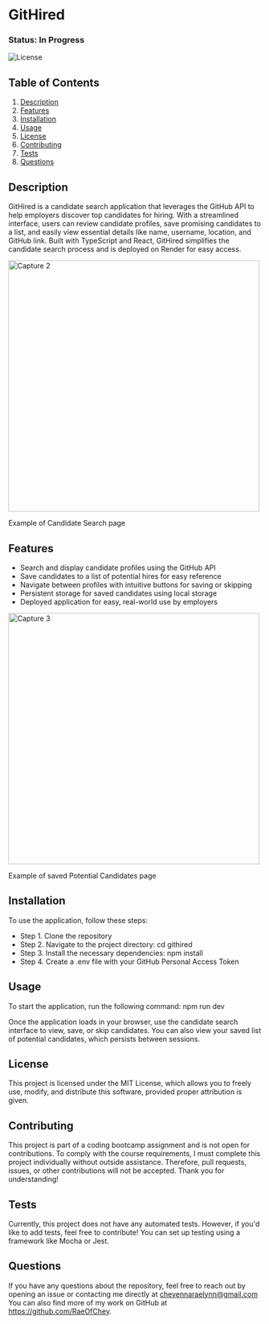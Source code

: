 # GitHired

### Status: In Progress

![License](https://img.shields.io/badge/license-MIT-brightgreen.svg)

## Table of Contents
1. [Description](#description)
2. [Features](#features)
3. [Installation](#installation)
4. [Usage](#usage)
5. [License](#license)
6. [Contributing](#contributing)
7. [Tests](#tests)
8. [Questions](#questions)

## Description
GitHired is a candidate search application that leverages the GitHub API to help employers discover top candidates for hiring. With a streamlined interface, users can review candidate profiles, save promising candidates to a list, and easily view essential details like name, username, location, and GitHub link. Built with TypeScript and React, GitHired simplifies the candidate search process and is deployed on Render for easy access.

<img width="500" alt="Capture 2" src="https://github.com/user-attachments/assets/3dff1c12-aa73-4b49-bb38-79ae5ccad323">

Example of Candidate Search page

## Features
- Search and display candidate profiles using the GitHub API
- Save candidates to a list of potential hires for easy reference
- Navigate between profiles with intuitive buttons for saving or skipping
- Persistent storage for saved candidates using local storage
- Deployed application for easy, real-world use by employers

<img width="500" alt="Capture 3" src="https://github.com/user-attachments/assets/610629a0-db65-46d1-9f18-9d84bf8a4a1a">

Example of saved Potential Candidates page

## Installation
To use the application, follow these steps:

- Step 1. Clone the repository
- Step 2. Navigate to the project directory: cd githired
- Step 3. Install the necessary dependencies: npm install
- Step 4. Create a .env file with your GitHub Personal Access Token

## Usage
To start the application, run the following command: npm run dev

Once the application loads in your browser, use the candidate search interface to view, save, or skip candidates. You can also view your saved list of potential candidates, which persists between sessions.

## License
This project is licensed under the MIT License, which allows you to freely use, modify, and distribute this software, provided proper attribution is given.

## Contributing
This project is part of a coding bootcamp assignment and is not open for contributions. To comply with the course requirements, I must complete this project individually without outside assistance. Therefore, pull requests, issues, or other contributions will not be accepted. Thank you for understanding!

## Tests
Currently, this project does not have any automated tests. However, if you'd like to add tests, feel free to contribute! You can set up testing using a framework like Mocha or Jest.

## Questions
If you have any questions about the repository, feel free to reach out by opening an issue or contacting me directly at cheyennaraelynn@gmail.com You can also find more of my work on GitHub at https://github.com/RaeOfChey.
